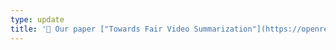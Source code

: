 ```yaml
---
type: update
title: '📄 Our paper ["Towards Fair Video Summarization"](https://openreview.net/pdf?id=Uj6MRfR1P5) has been accepted to [TMLR 2023](https://jmlr.org/tmlr/).'
---
```

